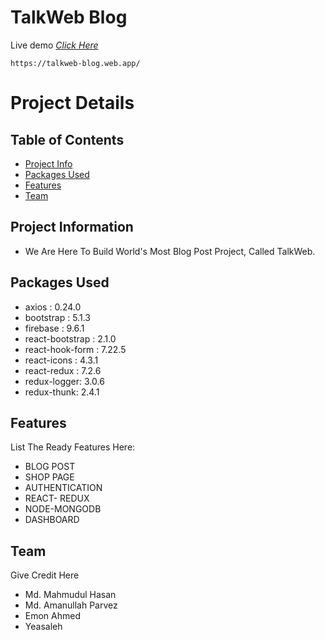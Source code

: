 # TalkWeb Blog

Live demo [_Click Here_](https://talkweb-blog.web.app/)

```
https://talkweb-blog.web.app/
```

# Project Details

## Table of Contents

- [Project Info](#project-information)
- [Packages Used](#packages-used)
- [Features](#features)
- [Team](#team)

## Project Information

- We Are Here To Build World's Most Blog Post Project, Called TalkWeb.

## Packages Used

- axios : 0.24.0
- bootstrap : 5.1.3
- firebase : 9.6.1
- react-bootstrap : 2.1.0
- react-hook-form : 7.22.5
- react-icons : 4.3.1
- react-redux : 7.2.6
- redux-logger: 3.0.6
- redux-thunk: 2.4.1

## Features

List The Ready Features Here:

- BLOG POST
- SHOP PAGE
- AUTHENTICATION
- REACT- REDUX
- NODE-MONGODB
- DASHBOARD

## Team

Give Credit Here

- Md. Mahmudul Hasan
- Md. Amanullah Parvez
- Emon Ahmed
- Yeasaleh

